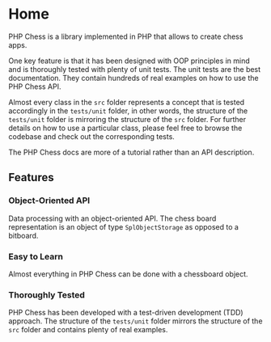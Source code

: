 # Home

PHP Chess is a library implemented in PHP that allows to create chess apps.

One key feature is that it has been designed with OOP principles in mind and is thoroughly tested with plenty of unit tests. The unit tests are the best documentation. They contain hundreds of real examples on how to use the PHP Chess API.

Almost every class in the `src` folder represents a concept that is tested accordingly in the `tests/unit` folder, in other words, the structure of the `tests/unit` folder is mirroring the structure of the `src` folder. For further details on how to use a particular class, please feel free to browse the codebase and check out the corresponding tests.

The PHP Chess docs are more of a tutorial rather than an API description.

## Features

### Object-Oriented API

Data processing with an object-oriented API. The chess board representation is an object of type `SplObjectStorage` as opposed to a bitboard.

### Easy to Learn

Almost everything in PHP Chess can be done with a chessboard object.

### Thoroughly Tested

PHP Chess has been developed with a test-driven development (TDD) approach. The structure of the `tests/unit` folder mirrors the structure of the `src` folder and contains plenty of real examples.
